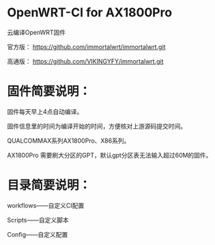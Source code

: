 # OpenWRT-CI for AX1800Pro
云编译OpenWRT固件

官方版：
https://github.com/immortalwrt/immortalwrt.git

高通版：
https://github.com/VIKINGYFY/immortalwrt.git

# 固件简要说明：

固件每天早上4点自动编译。

固件信息里的时间为编译开始的时间，方便核对上游源码提交时间。

QUALCOMMAX系列AX1800Pro、X86系列。

AX1800Pro 需要刷大分区的GPT，默认gpt分区表无法输入超过60M的固件。

# 目录简要说明：

workflows——自定义CI配置

Scripts——自定义脚本

Config——自定义配置
